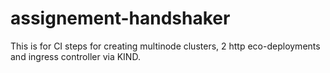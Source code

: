 # assignement-handshaker

This is for CI steps for creating multinode clusters, 2 http eco-deployments and ingress controller via KIND.
